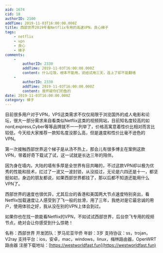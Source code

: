 ```yaml
---
aid: 1674
cid: 18
authorID: 2100
addTime: 2019-11-03T16:00:00.000Z
title: 西部世界2019年看Netflix专用的高速VPN，良心梯子
tags:
    - netflix
    - vpn
    - 良心
    - 梯子
comments:
    -
        authorID: 2330
        addTime: 2019-11-03T16:00:00.000Z
        content: 什么垃圾，根本不能用，说给试用三天，连上了却不能翻墙
    -
        authorID: 2330
        addTime: 2019-11-03T16:00:00.000Z
        content: 我怀疑你们钓鱼的
date: 2019-11-03T16:00:00.000Z
category: 梯子
---
```


目前很多用户对于VPN，VPS这类需求不仅仅局限于浏览国外的成人电影和论坛，很大一部分需求来自看类似Netflix这类的视频网站，目前知名度较高的如nord,express,Cyber等等品牌就不一一列举了，价格高寓意着性价比相对而言比较低，今天给大家推荐一款知名度没那么高，但是速度和性价比毫不逊色的VPN。

第一次接触西部世界这个梯子是从汤不热上，那会儿有很多博主在案例这款VPN，带着好奇下载试了试，这一试就是长达三年的陪伴。

因为身在墙内，大陆的墙有多厚是全世界有目共睹的，不过这款VPN却以极为优秀的性能和技术，扛过了一波又一波封锁，从没挂过，无论是六四还是十一，都坚挺如初，身边的朋友都说，如果西部世界都挂了，那以后都不知道还能用什么VPN了。

西部世界的速度也很优异，尤其后台的香港和美国两大节点速度特别突出，看Netflix加载速度让人感受到了飞一般的丝滑，用了三年，我绝对是它最忠诚的用户，使用体验之好，我从没在别的VPN上体会到过。

如果你也在找一款能看Netflix的VPN，不如试试西部世界，后台奈飞专用的视频节点，绝对会让你感受到什么惊艳！

名称：西部世界 开发团队：罗马尼亚华侨 年龄：3岁 支持协议：ss，trojan，V2ray 支持平台：ios，安卓，mac，windows，linux，梅林路由器，OpenWRT路由器 注册下载地址：[https://westworldfast.fun](https://westworldfast.fun)
